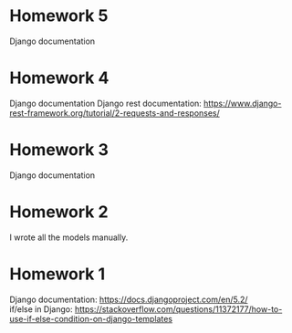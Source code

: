 # Homework 5
Django documentation

# Homework 4
Django documentation
Django rest documentation: https://www.django-rest-framework.org/tutorial/2-requests-and-responses/

# Homework 3
Django documentation

# Homework 2
I wrote all the models manually.

# Homework 1
Django documentation: https://docs.djangoproject.com/en/5.2/  <br>
if/else in Django: https://stackoverflow.com/questions/11372177/how-to-use-if-else-condition-on-django-templates

